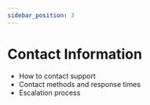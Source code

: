 ```yaml
---
sidebar_position: 3
---
```


# Contact Information

- How to contact support
- Contact methods and response times
- Escalation process
